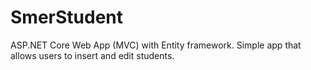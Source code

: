 # SmerStudent
ASP.NET Core Web App (MVC) with Entity framework. Simple app that allows users to insert and edit students.
